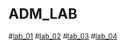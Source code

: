 # ADM_LAB
#[lab_01](https://github.com/Sony-Dodla/ADM_LAB/blob/main/ADM_LAB_1.ipynb)
#[lab_02](https://github.com/Sony-Dodla/ADM_LAB/blob/main/ADM_LAB2.ipynb)
#[lab_03](https://github.com/Sony-Dodla/ADM_LAB/blob/main/ADM_LAB_03.ipynb)
#[lab_04](https://github.com/Sony-Dodla/ADM_LAB/blob/main/ADM-Lab-04.ipynb)
